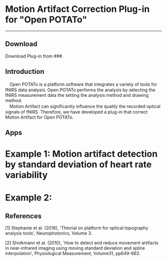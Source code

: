 # Motion Artifact Correction Plug-in for "Open POTATo"

---

## Download
Download Plug-in from ###.

## Introduction
　Open POTATo is a platform software that integrates a variety of tools for fNIRS data analysis. Open POTATo performs the analysis by selecting the fNIRS measurement data the setting the analysis method and drawing method. <br>
　Motion Artifact can significantly influence the quality the recorded optical signals of fNIRS. Therefore, we have developed a plug-in that correct Motion Artifact for Open POTATo. <br>

## Apps
# Example 1: Motion artifact detection by standard deviation of heart rate variability

# Example 2:

## References
[1] Stephanie et al. (2016), 'Thtorial on platform for optical topography analysis tools', Neurophotonics, Volume 3. <br>

[2] Sholkmann et al. (2010), 'How to detect and reduce movement artifacts in near-infrared imaging using moving standard deviation and spline interpolation', Physiological Measurement, Volume31, pp649-662. <br>

